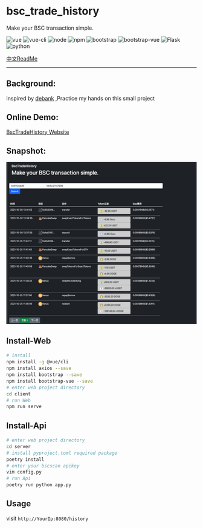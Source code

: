 # bsc_trade_history

Make your BSC transaction simple. 

![vue](https://img.shields.io/badge/vue-v2.6.14-blue)
![vue-cli](https://img.shields.io/badge/vue--cli-v4.5.14-blue)
![node](https://img.shields.io/badge/node-v14.18.1-blue)
![npm](https://img.shields.io/badge/npm--cli-v6.14.15-blue)
![bootstrap](https://img.shields.io/badge/bootstrap-v5.1.3-green)
![bootstrap-vue](https://img.shields.io/badge/bootstrap--vue-2.21.2-green)
![Flask](https://img.shields.io/badge/Flask-v2.0.2-orange)
![python](https://img.shields.io/badge/python-v3.7.10-orange)

[中文ReadMe](https://github.com/jerrychan807/bsc_trade_history/blob/main/READMEcn.md)

---

## Background:

inspired by [debank](https://debank.com/) ,Practice my hands on this small project

## Online Demo:

[BscTradeHistory Website](http://app.foolisheddy.top:8080/history)

## Snapshot:

![20211104132655](https://raw.githubusercontent.com/jerrychan807/imggg/master/image/20211104132655.png)

## Install-Web

```bash
# install
npm install -g @vue/cli
npm install axios --save
npm install bootstrap --save
npm install bootstrap-vue --save
# enter web project directory
cd client
# run Web
npm run serve
```

## Install-Api

```bash
# enter web project directory
cd server
# install pyproject.toml required package
poetry install
# enter your bscscan apikey
vim config.py
# run Api
poetry run python app.py
```

## Usage

visit `http://YourIp:8080/history`